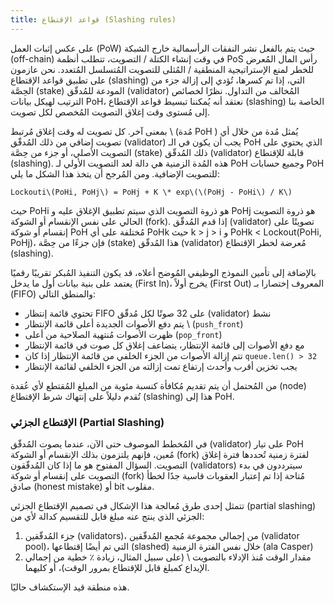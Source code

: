```yaml
---
title: قواعد الإقتطاع (Slashing rules)
---
```


على عكس إثبات العمل \(PoW\) حيث يتم بالفعل نشر النفقات الرأسمالية خارج الشبكة (off-chain) في وقت إنشاء الكتلة / التصويت، تتطلب أنظمة PoS رأس المال المُعرض للخطر لمنع الإستراتيجية المنطقية / المُثلى للتصويت المُتسلسل المُتعدد. نحن عازمون على تطبيق قواعد الإقتطاع (slashing) التي، إذا تم كسرها، تُؤدي إلى إزالة جزء من الحِصَّة (stake) المودعة للمُدقّق (validator) المُخالف من التداول. نظرًا لخصائص الترتيب لهيكل بيانات PoH، نعتقد أنه يُمكننا تبسيط قواعد الإقتطاع (slashing) الخاصة بنا إلى مُستوى وقت إغلاق التصويت المُخصص لكل تصويت.

بمعنى آخر. كل تصويت له وقت إغلاق مُرتبط \ (مُدة PoH \) يُمثل مُدة من خلال أي تصويت إضافي من ذلك المُدقّق (validator) يجب أن يكون في الـ PoH الذي يحتوي على التصويت الأصلي، أو جزء من حِصَّة (stake) ذلك المُدقّق (validator) قابلة للإقتطاع (slashing). هذه المُدة الزمنية هي دالة لعد التصويت الأولي لـ PoH وجميع حسابات PoH للتصويت الإضافية. ومن المُرجح أن يتخذ هذا الشكل ما يلي:

```text
Lockouti\(PoHi, PoHj\) = PoHj + K \* exp\(\(PoHj - PoHi\) / K\)
```

حيث PoHi هو ذروة التصويت الذي سيتم تطبيق الإغلاق عليه و PoHj هو ذروة التصويت الحالي على نفس الإنقسام أو الشوكة (fork). إذا قدم المُدقّق (validator) تصويتًا على إنقسام أو شوكة PoH مُختلفة على أي PoHk حيث k &gt; j &gt; i و PoHk &lt; Lockout\(PoHi, PoHj\)، فإن جزءًا من حِصَّة (stake) هذا المُدقّق (validator) مُعرضة لخطر الإقتطاع (slashing).

بالإضافة إلى تأمين النموذج الوظيفي المُوضح أعلاه، قد يكون التنفيذ المُبكر تقريبًا رقميًا يعتمد على بنية بيانات أول ما يدخل (First In)، يخرج أولاً (First Out) المعروف إختصارا بـ \(FIFO\) والمنطق التالي:

- تحتوي قائمة إنتظار FIFO على 32 صوتًا لكل مُدقّق (validator) نشط
- يتم دفع الأصوات الجديدة أعلى قائمة الإنتظار \ (`push_front`\)
- ظهرت الأصوات مُنتهية الصلاحية من أعلى (`pop_front`\)
- مع دفع الأصوات إلى قائمة الإنتظار، يتضاعف إغلاق كل صوت في قائمة الإنتظار
- تتم إزالة الأصوات من الجزء الخلفي من قائمة الإنتظار إذا كان `queue.len() > 32`
- يجب تخزين أقرب وأحدث إرتفاع تمت إزالته من الجزء الخلفي لقائمة الإنتظار

من المُحتمل أن يتم تقديم مُكافأة كنسبة مئوية من المبلغ المُقتطع لأي عُقدة (node) تُقدم دليلاً على إنتهاك شرط الإقتطاع (slashing) هذا إلى PoH.

### الإقتطاع الجزئي (Partial Slashing)

في المُخطط الموصوف حتى الآن، عندما يصوت المُدقّق (validator) على تيار PoH مُعين، فإنهم يلتزمون بذلك الإنقسام أو الشوكة (fork) لفترة زمنية تُحددها فترة إغلاق التصويت. السؤال المفتوح هو ما إذا كان المُدقّقون (validators) سيترددون في بدء التصويت على إنقسام أو شوكة (fork) مُتاحة إذا تم إعتبار العقوبات قاسية جدًا لخطأ صادق (honest mistake) أو bit مقلوب.

تتمثل إحدى طرق مُعالجة هذا الإشكال في تصميم الإقتطاع الجزئي (partial slashing) الجزئي الذي ينتج عنه مبلغ قابل للتقسيم كدالة لأي من:

1. جزء المُدقّقين (validators)، من إجمالي مجموعة مُجمع المُدقّقين (validator pool)، التي تم أيضًا إقتطاعها (slashed) خلال نفس الفترة الزمنية \(ala Casper\)
2. مقدار الوقت مُنذ الإدلاء بالتصويت \ (على سبيل المثال، زيادة ٪ خطية من إجمالي الإيداع كمبلغ قابل للإقتطاع بمرور الوقت\)، أو كليهما.

هذه منطقة قيد الإستكشاف حاليًا.
